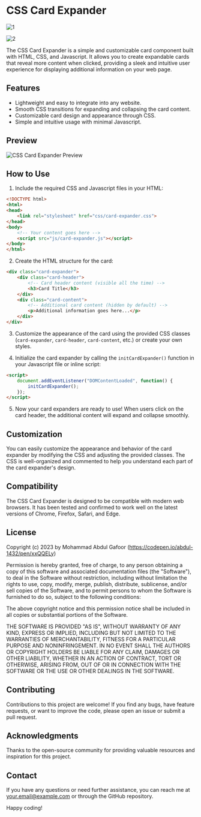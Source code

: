 # CSS Card Expander

![1](https://github.com/abdul-1432/Card-Expander/assets/124916666/c1609cc1-6d4d-4440-9d53-c296d129f02f)

![2](https://github.com/abdul-1432/Card-Expander/assets/124916666/aa22203b-43d3-4edd-bf1b-9aaace7f2930)


The CSS Card Expander is a simple and customizable card component built with HTML, CSS, and Javascript. It allows you to create expandable cards that reveal more content when clicked, providing a sleek and intuitive user experience for displaying additional information on your web page.

## Features

- Lightweight and easy to integrate into any website.
- Smooth CSS transitions for expanding and collapsing the card content.
- Customizable card design and appearance through CSS.
- Simple and intuitive usage with minimal Javascript.

## Preview

![CSS Card Expander Preview](https://codepen.io/abdul-1432/pen/xxQQELy)

## How to Use

1. Include the required CSS and Javascript files in your HTML:

```html
<!DOCTYPE html>
<html>
<head>
    <link rel="stylesheet" href="css/card-expander.css">
</head>
<body>
    <!-- Your content goes here -->
    <script src="js/card-expander.js"></script>
</body>
</html>
```

2. Create the HTML structure for the card:

```html
<div class="card-expander">
    <div class="card-header">
        <!-- Card header content (visible all the time) -->
        <h3>Card Title</h3>
    </div>
    <div class="card-content">
        <!-- Additional card content (hidden by default) -->
        <p>Additional information goes here...</p>
    </div>
</div>
```

3. Customize the appearance of the card using the provided CSS classes (`card-expander`, `card-header`, `card-content`, etc.) or create your own styles.

4. Initialize the card expander by calling the `initCardExpander()` function in your Javascript file or inline script:

```html
<script>
    document.addEventListener("DOMContentLoaded", function() {
        initCardExpander();
    });
</script>
```

5. Now your card expanders are ready to use! When users click on the card header, the additional content will expand and collapse smoothly.

## Customization

You can easily customize the appearance and behavior of the card expander by modifying the CSS and adjusting the provided classes. The CSS is well-organized and commented to help you understand each part of the card expander's design.

## Compatibility

The CSS Card Expander is designed to be compatible with modern web browsers. It has been tested and confirmed to work well on the latest versions of Chrome, Firefox, Safari, and Edge.

## License

Copyright (c) 2023 by Mohammad Abdul Gafoor (https://codepen.io/abdul-1432/pen/xxQQELy)

Permission is hereby granted, free of charge, to any person obtaining a copy of this software and associated documentation files (the "Software"), to deal in the Software without restriction, including without limitation the rights to use, copy, modify, merge, publish, distribute, sublicense, and/or sell copies of the Software, and to permit persons to whom the Software is furnished to do so, subject to the following conditions:

The above copyright notice and this permission notice shall be included in all copies or substantial portions of the Software.

THE SOFTWARE IS PROVIDED "AS IS", WITHOUT WARRANTY OF ANY KIND, EXPRESS OR IMPLIED, INCLUDING BUT NOT LIMITED TO THE WARRANTIES OF MERCHANTABILITY, FITNESS FOR A PARTICULAR PURPOSE AND NONINFRINGEMENT. IN NO EVENT SHALL THE AUTHORS OR COPYRIGHT HOLDERS BE LIABLE FOR ANY CLAIM, DAMAGES OR OTHER LIABILITY, WHETHER IN AN ACTION OF CONTRACT, TORT OR OTHERWISE, ARISING FROM, OUT OF OR IN CONNECTION WITH THE SOFTWARE OR THE USE OR OTHER DEALINGS IN THE SOFTWARE.


## Contributing

Contributions to this project are welcome! If you find any bugs, have feature requests, or want to improve the code, please open an issue or submit a pull request.

## Acknowledgments

Thanks to the open-source community for providing valuable resources and inspiration for this project.

## Contact

If you have any questions or need further assistance, you can reach me at [your.email@example.com](mailto:your.email@example.com) or through the GitHub repository.

Happy coding!
